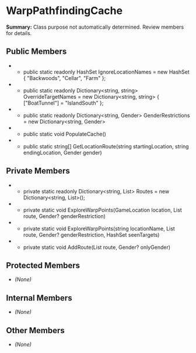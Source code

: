 # WarpPathfindingCache

**Summary:** Class purpose not automatically determined. Review members for details.

## Public Members
- - public static readonly HashSet<string> IgnoreLocationNames = new HashSet<string> { "Backwoods", "Cellar", "Farm" };
- - public static readonly Dictionary<string, string> OverrideTargetNames = new Dictionary<string, string> { ["BoatTunnel"] = "IslandSouth" };
- - public static readonly Dictionary<string, Gender> GenderRestrictions = new Dictionary<string, Gender>
- - public static void PopulateCache()
- - public static string[] GetLocationRoute(string startingLocation, string endingLocation, Gender gender)

## Private Members
- - private static readonly Dictionary<string, List<LocationWarpRoute>> Routes = new Dictionary<string, List<LocationWarpRoute>>();
- - private static void ExploreWarpPoints(GameLocation location, List<string> route, Gender? genderRestriction)
- - private static void ExploreWarpPoints(string locationName, List<string> route, Gender? genderRestriction, HashSet<string> seenTargets)
- - private static void AddRoute(List<string> route, Gender? onlyGender)

## Protected Members
- *(None)*

## Internal Members
- *(None)*

## Other Members
- *(None)*
